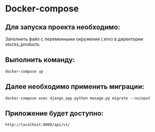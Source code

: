 
# Docker-compose
## Для запуска проекта необходимо:
Заполнить файл с переменными окружения (.env) в директории stocks_products.   
## Выполнить команду:
```
docker-compose up
```
## Далее необходимо применить миграции:
```
docker-compose exec django_app python manage.py migrate --noinput
```
## Приложение будет доступно:
```
http://localhost:8000/api/v1/
```
